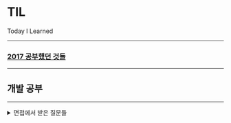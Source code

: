 # TIL

Today I Learned
- - -

### [2017 공부했던 것들](./README/index.md)

---

## 개발 공부
- - -


<details>
    <summary>면접에서 받은 질문들</summary>

  - [브라우저 동작 원리](./README/CS/browser.md)
  - [HTTP & HTTPS 차이와 HTTPS 발급 과정](./README/CS/http.md)
  - [RESTful API](./README/CS/RestFulApi.md)
  - [LocalStorage & Cookie & Session](./README/CS/LSCS.md)
</details>
